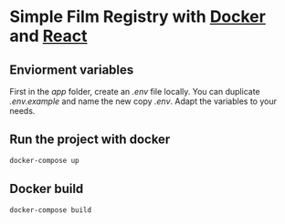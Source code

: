 # Simple Film Registry with [Docker][docker-desktop] and [React][react]

## Enviorment variables

First in the *app* folder, create an *.env* file locally. You can duplicate *.env.example* and name the new copy *.env*. Adapt the variables to your needs.

## Run the project with docker

```sh
docker-compose up
```

## Docker build

```sh
docker-compose build
```

[docker-desktop]: https://www.docker.com/
[react]: https://react.dev/